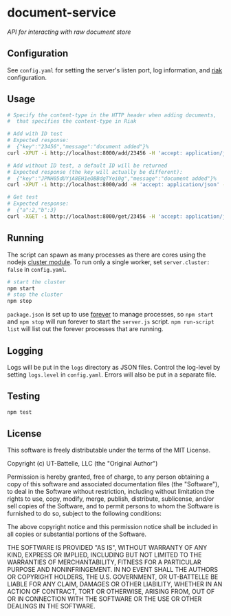 document-service
================

*API for interacting with raw document store*

## Configuration

See `config.yaml` for setting the server's listen port, log information, and [riak](http://basho.com/riak/) configuration.


## Usage

```bash
# Specify the content-type in the HTTP header when adding documents,
#  that specifies the content-type in Riak

# Add with ID test
# Expected response: 
#  {"key":"23456","message":"document added"}%
curl -XPUT -i http://localhost:8000/add/23456 -H 'accept: application/json' -H 'content-type: application/json' -d '{ "a": 2, "b": 3 }'

# Add without ID test, a default ID will be returned
# Expected response (the key will actually be different): 
#  {"key":"JPNH05dUYjA8EH1eOBBdgTYei0g","message":"document added"}%
curl -XPUT -i http://localhost:8000/add -H 'accept: application/json' -H 'content-type: application/json' -d '{ "c": 4, "d": 5 }'

# Get test
# Expected response: 
#  {"a":2,"b":3}
curl -XGET -i http://localhost:8000/get/23456 -H 'accept: application/json' -H 'content-type: application/json'
```


## Running

The script can spawn as many processes as there are cores using the nodejs [cluster module](http://nodejs.org/docs/latest/api/cluster.html). To run only a single worker, set `server.cluster: false` in `config.yaml`.

```bash
# start the cluster
npm start
# stop the cluster
npm stop
```

`package.json` is set up to use [forever](https://github.com/nodejitsu/forever) to manage processes, so `npm start` and `npm stop` will run forever to start the `server.js` script. `npm run-script list` will list out the forever processes that are running.


## Logging

Logs will be put in the `logs` directory as JSON files. Control the log-level by setting `logs.level` in `config.yaml`. Errors will also be put in a separate file.


## Testing

```bash
npm test
```


## License

This software is freely distributable under the terms of the MIT License.

Copyright (c) UT-Battelle, LLC (the "Original Author")

Permission is hereby granted, free of charge, to any person obtaining a copy of this software and associated documentation files (the "Software"), to deal in the Software without restriction, including without limitation the rights to use, copy, modify, merge, publish, distribute, sublicense, and/or sell copies of the Software, and to permit persons to whom the Software is furnished to do so, subject to the following conditions:
 
The above copyright notice and this permission notice shall be included in all copies or substantial portions of the Software.
 
THE SOFTWARE IS PROVIDED "AS IS", WITHOUT WARRANTY OF ANY KIND, EXPRESS OR IMPLIED, INCLUDING BUT NOT LIMITED TO THE WARRANTIES OF MERCHANTABILITY, FITNESS FOR A PARTICULAR PURPOSE AND NONINFRINGEMENT. IN NO EVENT SHALL THE AUTHORS OR COPYRIGHT HOLDERS, THE U.S. GOVERNMENT, OR UT-BATTELLE BE LIABLE FOR ANY CLAIM, DAMAGES OR OTHER LIABILITY, WHETHER IN AN ACTION OF CONTRACT, TORT OR OTHERWISE, ARISING FROM, OUT OF OR IN CONNECTION WITH THE SOFTWARE OR THE USE OR OTHER DEALINGS IN THE SOFTWARE.
